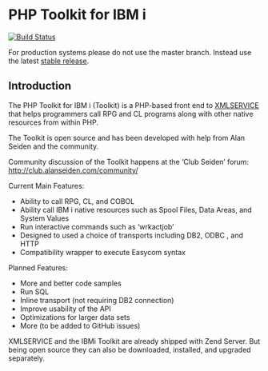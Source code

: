 PHP Toolkit for IBM i 
=====================

[![Build Status](https://travis-ci.org/zendtech/IbmiToolkit.svg?branch=master)](https://travis-ci.org/zendtech/IbmiToolkit)

For production systems please do not use the master branch.  Instead use the latest 
[stable release](https://github.com/zendtech/IbmiToolkit/releases/latest).

Introduction
------------

The PHP Toolkit for IBM i (Toolkit) is a PHP-based front end to [XMLSERVICE](http://www.youngiprofessionals.com/wiki/XMLSERVICE) that helps programmers call RPG and CL programs along with other native resources from within PHP. 

The Toolkit is open source and has been developed with help from Alan Seiden and the community. 

Community discussion of the Toolkit happens at the ‘Club Seiden’ forum:
http://club.alanseiden.com/community/

Current Main Features:

- Ability to call RPG, CL, and COBOL
- Ability call IBM i native resources such as Spool Files, Data Areas, and System Values
- Run interactive commands such as ‘wrkactjob’
- Designed to used a choice of transports including DB2, ODBC , and HTTP
- Compatibility wrapper to execute Easycom syntax

Planned Features:

- More and better code samples 
- Run SQL
- Inline transport (not requiring DB2 connection)
- Improve usability of the API
- Optimizations for larger data sets
- More (to be added to GitHub issues)

XMLSERVICE and the IBMi Toolkit are already shipped with Zend Server. But being 
open source they can also be downloaded, installed, and upgraded separately.

